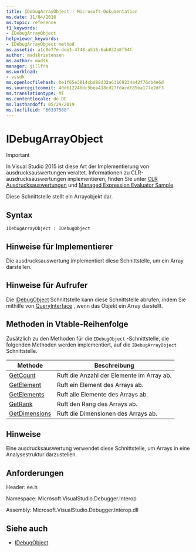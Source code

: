 ```yaml
---
title: IDebugArrayObject | Microsoft-Dokumentation
ms.date: 11/04/2016
ms.topic: reference
f1_keywords:
- IDebugArrayObject
helpviewer_keywords:
- IDebugArrayObject method
ms.assetid: a1c8e77e-dee1-4748-a516-6ab032a8f54f
author: madskristensen
ms.author: madsk
manager: jillfra
ms.workload:
- vssdk
ms.openlocfilehash: be1f65e3814cbd88d32a63169234a42f76db4e6d
ms.sourcegitcommit: 40d612240dc5bea418cd27fdacdf85ea177e2df3
ms.translationtype: MT
ms.contentlocale: de-DE
ms.lasthandoff: 05/29/2019
ms.locfileid: "66337588"
---
```

# <a name="idebugarrayobject"></a>IDebugArrayObject
> [!IMPORTANT]
> In Visual Studio 2015 ist diese Art der Implementierung von ausdrucksauswertungen veraltet. Informationen zu CLR-ausdrucksauswertungen implementieren, finden Sie unter [CLR Ausdrucksauswertungen](https://github.com/Microsoft/ConcordExtensibilitySamples/wiki/CLR-Expression-Evaluators) und [Managed Expression Evaluator Sample](https://github.com/Microsoft/ConcordExtensibilitySamples/wiki/Managed-Expression-Evaluator-Sample).

 Diese Schnittstelle stellt ein Arrayobjekt dar.

## <a name="syntax"></a>Syntax

```
IDebugArrayObject : IDebugObject
```

## <a name="notes-for-implementers"></a>Hinweise für Implementierer
 Die ausdrucksauswertung implementiert diese Schnittstelle, um ein Array darstellen.

## <a name="notes-for-callers"></a>Hinweise für Aufrufer
 Die [IDebugObject](../../../extensibility/debugger/reference/idebugobject.md) Schnittstelle kann diese Schnittstelle abrufen, indem Sie mithilfe von [QueryInterface](/cpp/atl/queryinterface) , wenn das Objekt ein Array darstellt.

## <a name="methods-in-vtable-order"></a>Methoden in Vtable-Reihenfolge
 Zusätzlich zu den Methoden für die `IDebugObject` -Schnittstelle, die folgenden Methoden werden implementiert, auf die `IDebugArrayObject` Schnittstelle.

|Methode|Beschreibung|
|------------|-----------------|
|[GetCount](../../../extensibility/debugger/reference/idebugarrayobject-getcount.md)|Ruft die Anzahl der Elemente im Array ab.|
|[GetElement](../../../extensibility/debugger/reference/idebugarrayobject-getelement.md)|Ruft ein Element des Arrays ab.|
|[GetElements](../../../extensibility/debugger/reference/idebugarrayobject-getelements.md)|Ruft alle Elemente des Arrays ab.|
|[GetRank](../../../extensibility/debugger/reference/idebugarrayobject-getrank.md)|Ruft den Rang des Arrays ab.|
|[GetDimensions](../../../extensibility/debugger/reference/idebugarrayobject-getdimensions.md)|Ruft die Dimensionen des Arrays ab.|

## <a name="remarks"></a>Hinweise
 Eine ausdrucksauswertung verwendet diese Schnittstelle, um Arrays in eine Analysestruktur darzustellen.

## <a name="requirements"></a>Anforderungen
 Header: ee.h

 Namespace: Microsoft.VisualStudio.Debugger.Interop

 Assembly: Microsoft.VisualStudio.Debugger.Interop.dll

## <a name="see-also"></a>Siehe auch
- [IDebugObject](../../../extensibility/debugger/reference/idebugobject.md)
